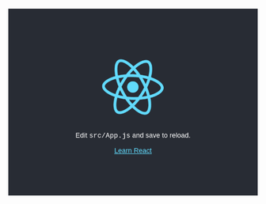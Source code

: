 ![alt text](https://raw.githubusercontent.com/djiangdev/Build-a-screenshot-pipeline/main/screenshot.png?raw=true)
